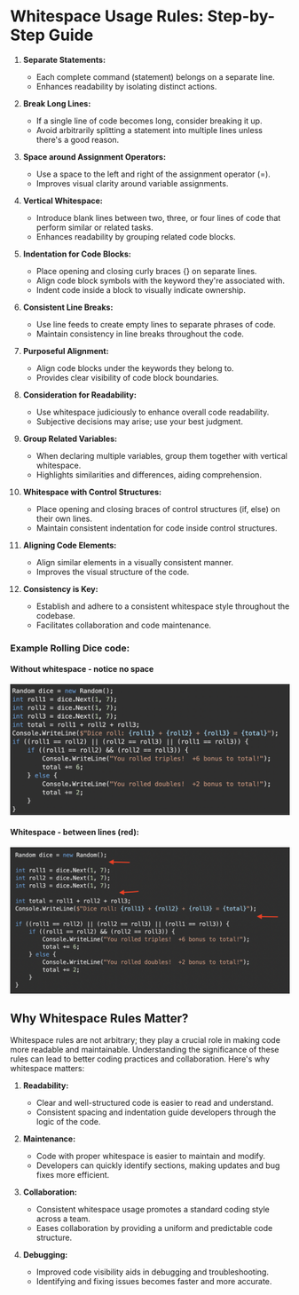 # Whitespace Usage Rules: Step-by-Step Guide

1. **Separate Statements:**
   - Each complete command (statement) belongs on a separate line.
   - Enhances readability by isolating distinct actions.

2. **Break Long Lines:**
   - If a single line of code becomes long, consider breaking it up.
   - Avoid arbitrarily splitting a statement into multiple lines unless there's a good reason.

3. **Space around Assignment Operators:**
   - Use a space to the left and right of the assignment operator (=).
   - Improves visual clarity around variable assignments.

4. **Vertical Whitespace:**
   - Introduce blank lines between two, three, or four lines of code that perform similar or related tasks.
   - Enhances readability by grouping related code blocks.

5. **Indentation for Code Blocks:**
   - Place opening and closing curly braces {} on separate lines.
   - Align code block symbols with the keyword they're associated with.
   - Indent code inside a block to visually indicate ownership.

6. **Consistent Line Breaks:**
   - Use line feeds to create empty lines to separate phrases of code.
   - Maintain consistency in line breaks throughout the code.

7. **Purposeful Alignment:**
   - Align code blocks under the keywords they belong to.
   - Provides clear visibility of code block boundaries.

8. **Consideration for Readability:**
   - Use whitespace judiciously to enhance overall code readability.
   - Subjective decisions may arise; use your best judgment.

9. **Group Related Variables:**
   - When declaring multiple variables, group them together with vertical whitespace.
   - Highlights similarities and differences, aiding comprehension.

10. **Whitespace with Control Structures:**
    - Place opening and closing braces of control structures (if, else) on their own lines.
    - Maintain consistent indentation for code inside control structures.

11. **Aligning Code Elements:**
    - Align similar elements in a visually consistent manner.
    - Improves the visual structure of the code.

12. **Consistency is Key:**
    - Establish and adhere to a consistent whitespace style throughout the codebase.
    - Facilitates collaboration and code maintenance.

### Example Rolling Dice code:

#### Without whitespace - notice no space 

![Without whitespace](./image/withoutWhiteSpace.PNG)

#### Whitespace - between lines (red):
![Without whitespace](./image/whiteSpace.PNG)

## Why Whitespace Rules Matter?

Whitespace rules are not arbitrary; they play a crucial role in making code more readable and maintainable. Understanding the significance of these rules can lead to better coding practices and collaboration. Here's why whitespace matters:

1. **Readability:**
   - Clear and well-structured code is easier to read and understand.
   - Consistent spacing and indentation guide developers through the logic of the code.

2. **Maintenance:**
   - Code with proper whitespace is easier to maintain and modify.
   - Developers can quickly identify sections, making updates and bug fixes more efficient.

3. **Collaboration:**
   - Consistent whitespace usage promotes a standard coding style across a team.
   - Eases collaboration by providing a uniform and predictable code structure.

4. **Debugging:**
   - Improved code visibility aids in debugging and troubleshooting.
   - Identifying and fixing issues becomes faster and more accurate.